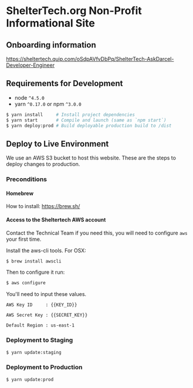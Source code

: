 # ShelterTech.org Non-Profit Informational Site

## Onboarding information
https://sheltertech.quip.com/oSdpAVfvDbPq/ShelterTech-AskDarcel-Developer-Engineer

## Requirements for Development
* node `^4.5.0`
* yarn `^0.17.0` or npm `^3.0.0`

```bash
$ yarn install     # Install project dependencies
$ yarn start       # Compile and launch (same as `npm start`)
$ yarn deploy:prod # Build deployable production build to /dist
```

## Deploy to Live Environment

We use an AWS S3 bucket to host this website. These are the steps to deploy changes to production.

### Preconditions

#### Homebrew

How to install: https://brew.sh/

#### Access to the Sheltertech AWS account

Contact the Technical Team if you need this, you will need to configure `aws` your first time.

Install the aws-cli tools. For OSX:
```bash
$ brew install awscli
```
Then to configure it run:
```bash
$ aws configure
```
You'll need to input these values.
```
AWS Key ID     : {{KEY_ID}}

AWS Secret Key : {{SECRET_KEY}}

Default Region : us-east-1
```
### Deployment to Staging
```bash
$ yarn update:staging
```
### Deployment to Production
```bash
$ yarn update:prod
```
